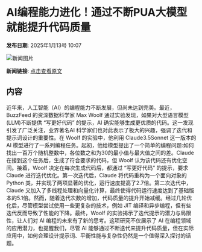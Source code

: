 # AI编程能力进化！通过不断PUA大模型就能提升代码质量

**发布日期**: 2025年1月13号 10:07

![新闻图片](https://pic.chinaz.com/picmap/thumb/202308291638468779_1.jpg)

**新闻链接**: [点击查看原文](https://www.aibase.com/zh/news/14650)

## 内容

近年来，人工智能（AI）的编程能力不断发展，但尚未达到完美。最近，BuzzFeed 的资深数据科学家 Max Woolf 通过实验发现，如果对大型语言模型(LLM)不断提供 “写更好代码” 的提示，AI 确实能够生成更优质的代码。这一发现引发了广泛关注，业界著名AI 科学家们也对此表示了极大的兴趣，强调了迭代和提示词设计的重要性。在 Woolf 的实验中，他利用 Claude3.5Sonnet 这一版本的 AI 模型进行了一系列编程任务。起初，他给模型提出了一个简单的编程问题:如何找出一百万个随机整数中，各位数之和为30的最小值与最大值之间的差。Claude 在接到这个任务后，生成了符合要求的代码，但 Woolf 认为该代码还有优化空间。接着，Woolf 决定在每次生成代码后，都通过 “写更好代码” 的提示，要求 Claude 进行迭代优化。第一次迭代后，Claude 将代码重构为一个面向对象的 Python 类，并实现了两项显著的优化，运行速度提高了2.7倍。第二次迭代中，Claude 又加入了多线程处理和向量化计算，最终使得代码运行速度达到了基础版本的5.1倍。然而，随着迭代次数的增加，代码质量的提升开始减缓。经过几轮优化后，尽管模型尝试使用一些更复杂的技术，例如 JIT 编译和异步编程，但有些迭代反而导致了性能的下降。最终，Woolf 的实验揭示了迭代提示的潜力与局限性，让人们对 AI 编程的未来有了新的思考。这项研究不仅展示了 AI 在编程领域的应用潜力，也提醒我们，尽管 AI 能够通过不断迭代来提升代码质量，但在实际应用中，如何合理设计提示词、平衡性能与复杂性仍然是一个值得深入探讨的话题。
